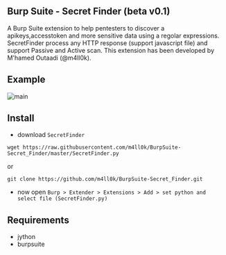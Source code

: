 ## Burp Suite - Secret Finder (beta v0.1)

A Burp Suite extension to help pentesters to discover a apikeys,accesstoken and more sensitive data using a regolar expressions. SecretFinder process any HTTP response (support javascript file) and support Passive and Active scan. This extension has been developed by M'hamed Outaadi (@m4ll0k).

Example
---

![main](https://i.imgur.com/unM06Hg.png)


Install
--

- download `SecretFinder`

`wget https://raw.githubusercontent.com/m4ll0k/BurpSuite-Secret_Finder/master/SecretFinder.py`

or

`git clone https://github.com/m4ll0k/BurpSuite-Secret_Finder.git`

- now open `Burp > Extender > Extensions > Add > set python and select file (SecretFinder.py)`

Requirements
--
- jython
- burpsuite
